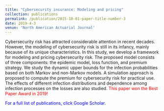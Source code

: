 ```yaml
---
title: "Cybersecurity insurance: Modeling and pricing"
collection: publications
permalink: /publication/2015-10-01-paper-title-number-3
date: 2019-4-3
venue: 'North American Actuarial Journal'
---
```

<p>Cybersecurity risk has attracted considerable attention in recent decades. However, the modeling of cybersecurity risk is still in its infancy, mainly because of its unique characteristics. In this study, we develop a framework for modeling and pricing cybersecurity risk. The proposed model consists of three components: the epidemic model, loss function, and premium strategy. We study the dynamic upper bounds for the infection probabilities based on both Markov and non-Markov models. A simulation approach is proposed to compute the premium for cybersecurity risk for practical use. The effects of different infection distributions and dependence among infection processes on the losses are also studied. <span style="color: red;">This paper won the Best Paper Award in 2019!</span>

<span style="color: blue;">For a full list of publications, click Google Scholar.</span></p>
